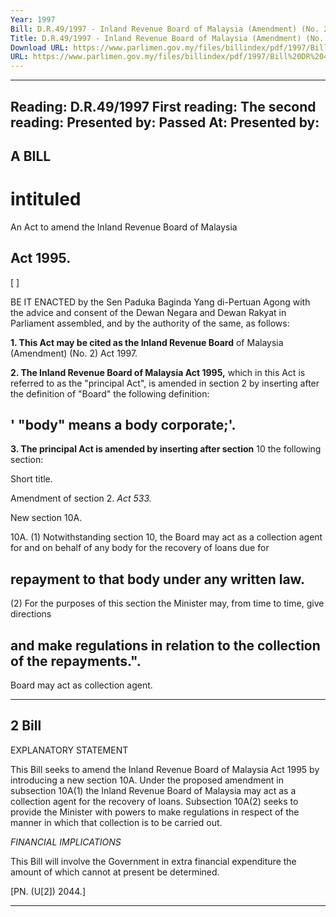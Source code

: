 ```yaml
---
Year: 1997
Bill: D.R.49/1997 - Inland Revenue Board of Malaysia (Amendment) (No. 2) Bill 1997 (Passed)
Title: D.R.49/1997 - Inland Revenue Board of Malaysia (Amendment) (No. 2) Bill 1997 (Passed)
Download URL: https://www.parlimen.gov.my/files/billindex/pdf/1997/Bill%20DR%2049.pdf
URL: https://www.parlimen.gov.my/files/billindex/pdf/1997/Bill%20DR%2049.pdf
---
```

---
Reading:
D.R.49/1997
First reading:
The second reading:
Presented by:
Passed At:
Presented by:
---

## A BILL

# intituled

An Act to amend the Inland Revenue Board of Malaysia
## Act 1995.

 [ ]

BE IT ENACTED by the Sen Paduka Baginda Yang
di-Pertuan Agong with the advice and consent of the
Dewan Negara and Dewan Rakyat in Parliament
assembled, and by the authority of the same, as follows:

**1. This Act may be cited as the Inland Revenue Board**
of Malaysia (Amendment) (No. 2) Act 1997.

**2. The Inland Revenue Board of Malaysia Act 1995,**
which in this Act is referred to as the "principal Act",
is amended in section 2 by inserting after the definition
of "Board" the following definition:

## ' "body" means a body corporate;'.

**3. The principal Act is amended by inserting after section**
10 the following section:


Short title.

Amendment
of section 2.
_Act 533._

New section
10A.


10A. (1) Notwithstanding section 10, the Board
may act as a collection agent for and on behalf
of any body for the recovery of loans due for
## repayment to that body under any written law.

 (2) For the purposes of this section the
Minister may, from time to time, give directions
## and make regulations in relation to the collection of the repayments.".


Board may
act as
collection
agent.


-----

## 2 Bill

EXPLANATORY STATEMENT

This Bill seeks to amend the Inland Revenue Board of Malaysia
Act 1995 by introducing a new section 10A. Under the proposed
amendment in subsection 10A(1) the Inland Revenue Board of
Malaysia may act as a collection agent for the recovery of loans.
Subsection 10A(2) seeks to provide the Minister with powers to
make regulations in respect of the manner in which that collection
is to be carried out.

_FINANCIAL_ _IMPLICATIONS_

This Bill will involve the Government in extra financial expenditure
the amount of which cannot at present be determined.

[PN. (U[2]) 2044.]


-----

